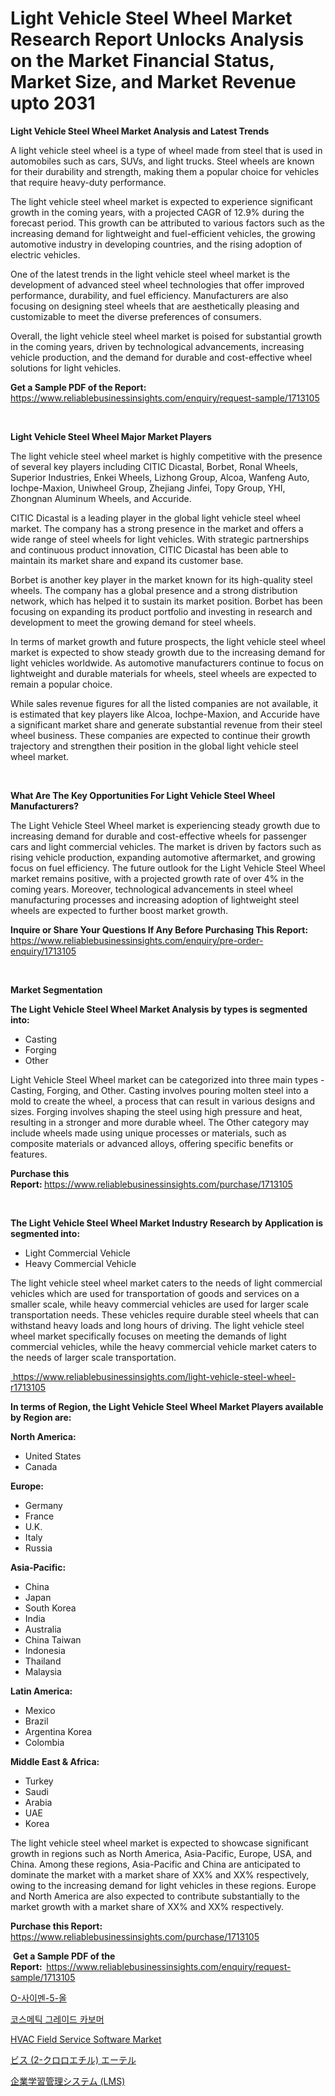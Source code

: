 <p><h1>Light Vehicle Steel Wheel Market Research Report Unlocks Analysis on the Market Financial Status, Market Size, and Market Revenue upto 2031</h1></p><p><strong>Light Vehicle Steel Wheel Market Analysis and Latest Trends</strong></p>
<p><p>A light vehicle steel wheel is a type of wheel made from steel that is used in automobiles such as cars, SUVs, and light trucks. Steel wheels are known for their durability and strength, making them a popular choice for vehicles that require heavy-duty performance.</p><p>The light vehicle steel wheel market is expected to experience significant growth in the coming years, with a projected CAGR of 12.9% during the forecast period. This growth can be attributed to various factors such as the increasing demand for lightweight and fuel-efficient vehicles, the growing automotive industry in developing countries, and the rising adoption of electric vehicles.</p><p>One of the latest trends in the light vehicle steel wheel market is the development of advanced steel wheel technologies that offer improved performance, durability, and fuel efficiency. Manufacturers are also focusing on designing steel wheels that are aesthetically pleasing and customizable to meet the diverse preferences of consumers.</p><p>Overall, the light vehicle steel wheel market is poised for substantial growth in the coming years, driven by technological advancements, increasing vehicle production, and the demand for durable and cost-effective wheel solutions for light vehicles.</p></p>
<p><strong>Get a Sample PDF of the Report:&nbsp;</strong> <a href="https://www.reliablebusinessinsights.com/enquiry/request-sample/1713105">https://www.reliablebusinessinsights.com/enquiry/request-sample/1713105</a></p>
<p>&nbsp;</p>
<p><strong>Light Vehicle Steel Wheel Major Market Players</strong></p>
<p><p>The light vehicle steel wheel market is highly competitive with the presence of several key players including CITIC Dicastal, Borbet, Ronal Wheels, Superior Industries, Enkei Wheels, Lizhong Group, Alcoa, Wanfeng Auto, Iochpe-Maxion, Uniwheel Group, Zhejiang Jinfei, Topy Group, YHI, Zhongnan Aluminum Wheels, and Accuride.</p><p>CITIC Dicastal is a leading player in the global light vehicle steel wheel market. The company has a strong presence in the market and offers a wide range of steel wheels for light vehicles. With strategic partnerships and continuous product innovation, CITIC Dicastal has been able to maintain its market share and expand its customer base.</p><p>Borbet is another key player in the market known for its high-quality steel wheels. The company has a global presence and a strong distribution network, which has helped it to sustain its market position. Borbet has been focusing on expanding its product portfolio and investing in research and development to meet the growing demand for steel wheels.</p><p>In terms of market growth and future prospects, the light vehicle steel wheel market is expected to show steady growth due to the increasing demand for light vehicles worldwide. As automotive manufacturers continue to focus on lightweight and durable materials for wheels, steel wheels are expected to remain a popular choice.</p><p>While sales revenue figures for all the listed companies are not available, it is estimated that key players like Alcoa, Iochpe-Maxion, and Accuride have a significant market share and generate substantial revenue from their steel wheel business. These companies are expected to continue their growth trajectory and strengthen their position in the global light vehicle steel wheel market.</p></p>
<p>&nbsp;</p>
<p><strong>What Are The Key Opportunities For Light Vehicle Steel Wheel Manufacturers?</strong></p>
<p><p>The Light Vehicle Steel Wheel market is experiencing steady growth due to increasing demand for durable and cost-effective wheels for passenger cars and light commercial vehicles. The market is driven by factors such as rising vehicle production, expanding automotive aftermarket, and growing focus on fuel efficiency. The future outlook for the Light Vehicle Steel Wheel market remains positive, with a projected growth rate of over 4% in the coming years. Moreover, technological advancements in steel wheel manufacturing processes and increasing adoption of lightweight steel wheels are expected to further boost market growth.</p></p>
<p><strong>Inquire or Share Your Questions If Any Before Purchasing This Report:</strong> <a href="https://www.reliablebusinessinsights.com/enquiry/pre-order-enquiry/1713105">https://www.reliablebusinessinsights.com/enquiry/pre-order-enquiry/1713105</a></p>
<p>&nbsp;</p>
<p><strong>Market Segmentation</strong></p>
<p><strong>The Light Vehicle Steel Wheel Market Analysis by types is segmented into:</strong></p>
<p><ul><li>Casting</li><li>Forging</li><li>Other</li></ul></p>
<p><p>Light Vehicle Steel Wheel market can be categorized into three main types - Casting, Forging, and Other. Casting involves pouring molten steel into a mold to create the wheel, a process that can result in various designs and sizes. Forging involves shaping the steel using high pressure and heat, resulting in a stronger and more durable wheel. The Other category may include wheels made using unique processes or materials, such as composite materials or advanced alloys, offering specific benefits or features.</p></p>
<p><strong>Purchase this Report:&nbsp;</strong><a href="https://www.reliablebusinessinsights.com/purchase/1713105">https://www.reliablebusinessinsights.com/purchase/1713105</a></p>
<p>&nbsp;</p>
<p><strong>The Light Vehicle Steel Wheel Market Industry Research by Application is segmented into:</strong></p>
<p><ul><li>Light Commercial Vehicle</li><li>Heavy Commercial Vehicle</li></ul></p>
<p><p>The light vehicle steel wheel market caters to the needs of light commercial vehicles which are used for transportation of goods and services on a smaller scale, while heavy commercial vehicles are used for larger scale transportation needs. These vehicles require durable steel wheels that can withstand heavy loads and long hours of driving. The light vehicle steel wheel market specifically focuses on meeting the demands of light commercial vehicles, while the heavy commercial vehicle market caters to the needs of larger scale transportation.</p></p>
<p><a href="https://www.reliablebusinessinsights.com/light-vehicle-steel-wheel-r1713105">&nbsp;https://www.reliablebusinessinsights.com/light-vehicle-steel-wheel-r1713105</a></p>
<p><strong>In terms of Region, the Light Vehicle Steel Wheel Market Players available by Region are:</strong></p>
<p>
    <p> <strong> North America: </strong>
        <ul>
            <li>United States</li>
            <li>Canada</li>
        </ul>
        </p> 
    <p> <strong> Europe: </strong>
        <ul>
            <li>Germany</li>
            <li>France</li>
            <li>U.K.</li>
            <li>Italy</li>
            <li>Russia</li>
        </ul>
        </p> 
    <p> <strong> Asia-Pacific: </strong>
        <ul>
            <li>China</li>
            <li>Japan</li>
            <li>South Korea</li>
            <li>India</li>
            <li>Australia</li>
            <li>China Taiwan</li>
            <li>Indonesia</li>
            <li>Thailand</li>
            <li>Malaysia</li>
        </ul>
        </p> 
    <p> <strong> Latin America: </strong>
        <ul>
            <li>Mexico</li>
            <li>Brazil</li>
            <li>Argentina Korea</li>
            <li>Colombia</li>
        </ul>
        </p> 
    <p> <strong> Middle East & Africa: </strong>
        <ul>
            <li>Turkey</li>
            <li>Saudi</li>
            <li>Arabia</li>
            <li>UAE</li>
            <li>Korea</li>
        </ul>
    </p>
    </p>
<p><p>The light vehicle steel wheel market is expected to showcase significant growth in regions such as North America, Asia-Pacific, Europe, USA, and China. Among these regions, Asia-Pacific and China are anticipated to dominate the market with a market share of XX% and XX% respectively, owing to the increasing demand for light vehicles in these regions. Europe and North America are also expected to contribute substantially to the market growth with a market share of XX% and XX% respectively.</p></p>
<p><strong>Purchase this Report: </strong><a href="https://www.reliablebusinessinsights.com/purchase/1713105">https://www.reliablebusinessinsights.com/purchase/1713105</a></p>
<p>&nbsp;<strong>Get a Sample PDF of the Report:&nbsp;&nbsp;</strong><a href="https://www.reliablebusinessinsights.com/enquiry/request-sample/1713105">https://www.reliablebusinessinsights.com/enquiry/request-sample/1713105</a></p>
<p><strong></strong></p>
<p><p><a href="https://github.com/lzrvbyqzftro57/Market-Research-Report-List-2/blob/main/3349718110654.md">O-사이멘-5-올</a></p><p><a href="https://github.com/vs019sa3m8x/Market-Research-Report-List-2/blob/main/5130754110655.md">코스메틱 그레이드 카보머</a></p><p><a href="https://github.com/moyahfrancoestellec51j635wcx/Market-Research-Report-List-2/blob/main/hvac-field-service-software-market.md">HVAC Field Service Software Market</a></p><p><a href="https://github.com/leigh4852023/Market-Research-Report-List-1/blob/main/1367251112804.md">ビス (2-クロロエチル) エーテル</a></p><p><a href="https://github.com/SimeonBode1/Market-Research-Report-List-1/blob/main/4136505112805.md">企業学習管理システム (LMS)</a></p></p>